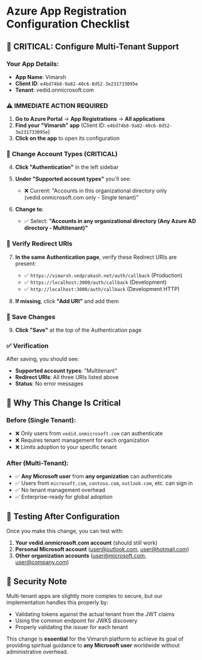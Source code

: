 # Azure App Registration Configuration Checklist

## 🔧 **CRITICAL: Configure Multi-Tenant Support**

### Your App Details:
- **App Name**: Vimarsh
- **Client ID**: `e4bd74b8-9a82-40c6-8d52-3e231733095e`
- **Tenant**: vedid.onmicrosoft.com

### ⚠️ **IMMEDIATE ACTION REQUIRED**

1. **Go to Azure Portal** → **App Registrations** → **All applications**
2. **Find your "Vimarsh" app** (Client ID: `e4bd74b8-9a82-40c6-8d52-3e231733095e`)
3. **Click on the app** to open its configuration

### 🔄 **Change Account Types (CRITICAL)**
4. **Click "Authentication"** in the left sidebar
5. **Under "Supported account types"** you'll see:
   - ❌ Current: "Accounts in this organizational directory only (vedid.onmicrosoft.com only - Single tenant)"
   
6. **Change to**:
   - ✅ Select: **"Accounts in any organizational directory (Any Azure AD directory - Multitenant)"**

### 🔗 **Verify Redirect URIs**
7. **In the same Authentication page**, verify these Redirect URIs are present:
   - ✅ `https://vimarsh.vedprakash.net/auth/callback` (Production)
   - ✅ `https://localhost:3000/auth/callback` (Development)
   - ✅ `http://localhost:3000/auth/callback` (Development HTTP)

8. **If missing**, click **"Add URI"** and add them

### 💾 **Save Changes**
9. **Click "Save"** at the top of the Authentication page

### ✅ **Verification**
After saving, you should see:
- **Supported account types**: "Multitenant"
- **Redirect URIs**: All three URIs listed above
- **Status**: No error messages

## 🎯 **Why This Change Is Critical**

### Before (Single Tenant):
- ❌ Only users from `vedid.onmicrosoft.com` can authenticate
- ❌ Requires tenant management for each organization
- ❌ Limits adoption to your specific tenant

### After (Multi-Tenant):
- ✅ **Any Microsoft user** from **any organization** can authenticate
- ✅ Users from `microsoft.com`, `contoso.com`, `outlook.com`, etc. can sign in
- ✅ No tenant management overhead
- ✅ Enterprise-ready for global adoption

## 🧪 **Testing After Configuration**

Once you make this change, you can test with:
1. **Your vedid.onmicrosoft.com account** (should still work)
2. **Personal Microsoft account** (user@outlook.com, user@hotmail.com)
3. **Other organization accounts** (user@microsoft.com, user@company.com)

## 🚨 **Security Note**
Multi-tenant apps are slightly more complex to secure, but our implementation handles this properly by:
- Validating tokens against the actual tenant from the JWT claims
- Using the common endpoint for JWKS discovery
- Properly validating the issuer for each tenant

This change is **essential** for the Vimarsh platform to achieve its goal of providing spiritual guidance to **any Microsoft user** worldwide without administrative overhead.
